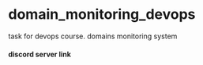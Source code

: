 # domain_monitoring_devops
task for devops course. domains monitoring system

#### discord server link
